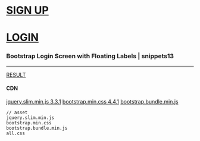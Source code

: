 # [SIGN UP](https://takagotch.github.io/snippets25/)
# [LOGIN](https://takagotch.github.io/snippets13/)

### Bootstrap Login Screen with Floating Labels | snippets13
---


[RESULT](https://jsfiddle.net/StartBootstrap/amxr8n19/)

#### CDN
[jquery.slim.min.js 3.3.1](https://code.jquery.com/jquery-3.3.1.slim.min.js)
[bootstrap.min.css 4.4.1](https://maxcdn.bootstrapcdn.com/bootstrap/4.4.1/css/bootstrap.min.css)
[bootstrap.bundle.min.js](https://cdnjs.cloudflare.com/ajax/libs/twitter-bootstrap/5.0.0-alpha1/js/bootstrap.bundle.min.js)











```
// asset
jquery.slim.min.js
bootstrap.min.css
bootstrap.bundle.min.js
all.css
```





```
```

